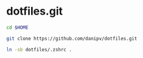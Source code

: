 dotfiles.git
============
```sh
cd $HOME

git clone https://github.com/danipv/dotfiles.git

ln -sb dotfiles/.zshrc .
```


